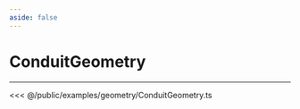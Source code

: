 ```yaml
---
aside: false
---
```

# ConduitGeometry
---
<Demo src="examples/geometry/ConduitGeometry.ts" :code="false" :height="700"></Demo>

<<< @/public/examples/geometry/ConduitGeometry.ts